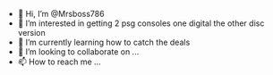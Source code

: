 - 👋 Hi, I’m @Mrsboss786
- 👀 I’m interested in getting 2 psg consoles one digital the other disc version
- 🌱 I’m currently learning how to catch the deals 
- 💞️ I’m looking to collaborate on ...
- 📫 How to reach me ...

<!---
Mrsboss786/Mrsboss786 is a ✨ special ✨ repository because its `README.md` (this file) appears on your GitHub profile.
You can click the Preview link to take a look at your changes.
--->
